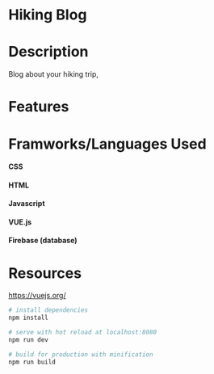 # Hiking Blog

# Description
Blog about your hiking trip, 
# Features

# Framworks/Languages Used 
#### CSS
#### HTML
#### Javascript
#### VUE.js
#### Firebase (database)

# Resources 
https://vuejs.org/






``` bash
# install dependencies
npm install

# serve with hot reload at localhost:8080
npm run dev

# build for production with minification
npm run build
```
